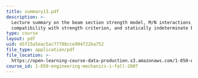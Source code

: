 ```yaml
---
title: summary13.pdf
description: >-
  Lecture summary on the beam section strength model, M/N interactions,
  compatibility with strength criterion, and statically indeterminate beam.
type: course
layout: pdf
uid: 45f15a5eac5ac77798cce994f22ba752
file_type: application/pdf
file_location: >-
  https://open-learning-course-data-production.s3.amazonaws.com/1-050-engineering-mechanics-i-fall-2007/45f15a5eac5ac77798cce994f22ba752_summary13.pdf
course_id: 1-050-engineering-mechanics-i-fall-2007
---
```

